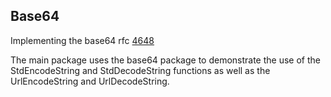 ## Base64

Implementing the base64 rfc [4648](https://tools.ietf.org/html/rfc4648)

The main package uses the base64 package to demonstrate the use of the StdEncodeString and
StdDecodeString functions as well as the UrlEncodeString and UrlDecodeString.
